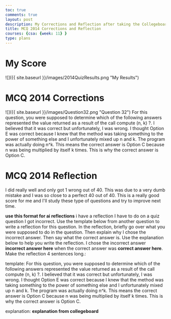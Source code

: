 ```yaml
---
toc: true
comments: true
layout: post
description: My Corrections and Reflection after taking the Collegeboard MCQ 2014 Test
title: MCQ 2014 Corrections and Reflection
courses: {csa: {week: 11} }
type: plans
---
```


# My Score
![]({{ site.baseurl }}/images/2014QuizResults.png "My Results")


# MCQ 2014 Corrections
![]({{ site.baseurl }}/images/Question32.png "Question 32")
For this question, you were supposed to determine which of the following answers represented the value returned as a result of the call compute (n, k) ?. I believed that it was correct but unfortunately, I was wrong. I thought Option E was correct because I knew that the method was taking something to the power of something else and I unfortunately mixed up n and k. The program was actually doing n^k. This means the correct answer is Option C because n was being multiplied by itself k times. This is why the correct answer is Option C.

# MCQ 2014 Reflection
I did really well and only got 1 wrong out of 40. This was due to a very dumb mistake and I was so close to a perfect 40 out of 40. This is a really good score for me and I'll study these type of questions and try to improve next time.




**use this format for ai reflections**
i have a reflection I have to do on a quiz question I got incorrect. Use the template below from another question to write a reflection for this question. In the reflection, briefly go over what you were supposed to do in the question. Then explain why I chose the incorrect answer. Then say what the correct answer is. Use the explanation below to help you write the reflection. I chose the incorrect answer **incorrect answer here** when the correct answer was **correct answer here**. Make the reflection 4 sentences long.:

template:
For this question, you were supposed to determine which of the following answers represented the value returned as a result of the call compute (n, k) ?. I believed that it was correct but unfortunately, I was wrong. I thought Option E was correct because I knew that the method was taking something to the power of something else and I unfortunately mixed up n and k. The program was actually doing n^k. This means the correct answer is Option C because n was being multiplied by itself k times. This is why the correct answer is Option C.

explanation:
**explanation from collegeboard**